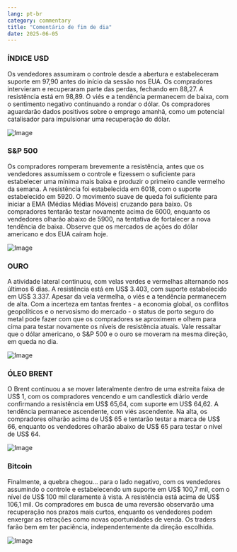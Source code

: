 ```yaml
---
lang: pt-br
category: commentary
title: "Comentário de fim de dia"
date: 2025-06-05
---
```


### ÍNDICE USD

Os vendedores assumiram o controle desde a abertura e estabeleceram suporte em 97,90 antes do início da sessão nos EUA. Os compradores intervieram e recuperaram parte das perdas, fechando em 88,27. A resistência está em 98,89. O viés e a tendência permanecem de baixa, com o sentimento negativo continuando a rondar o dólar. Os compradores aguardarão dados positivos sobre o emprego amanhã, como um potencial catalisador para impulsionar uma recuperação do dólar.

![Image](https://markleighedu.github.io/img/Jun-2025/05-Jun-2025/usdindex.jpg)

### S&P 500

Os compradores romperam brevemente a resistência, antes que os vendedores assumissem o controle e fizessem o suficiente para estabelecer uma mínima mais baixa e produzir o primeiro candle vermelho da semana. A resistência foi estabelecida em 6018, com o suporte estabelecido em 5920. O movimento suave de queda foi suficiente para iniciar a EMA (Médias Médias Móveis) cruzando para baixo. Os compradores tentarão testar novamente acima de 6000, enquanto os vendedores olharão abaixo de 5900, na tentativa de fortalecer a nova tendência de baixa. Observe que os mercados de ações do dólar americano e dos EUA caíram hoje.

![Image](https://markleighedu.github.io/img/Jun-2025/05-Jun-2025/sp500.jpg)

### OURO

A atividade lateral continuou, com velas verdes e vermelhas alternando nos últimos 6 dias. A resistência está em US$ 3.403, com suporte estabelecido em US$ 3.337. Apesar da vela vermelha, o viés e a tendência permanecem de alta. Com a incerteza em tantas frentes - a economia global, os conflitos geopolíticos e o nervosismo do mercado - o status de porto seguro do metal pode fazer com que os compradores se aproximem e olhem para cima para testar novamente os níveis de resistência atuais. Vale ressaltar que o dólar americano, o S&P 500 e o ouro se moveram na mesma direção, em queda no dia.

![Image](https://markleighedu.github.io/img/Jun-2025/05-Jun-2025/gold.jpg)

### ÓLEO BRENT

O Brent continuou a se mover lateralmente dentro de uma estreita faixa de US$ 1, com os compradores vencendo e um candlestick diário verde confirmando a resistência em US$ 65,64, com suporte em US$ 64,62. A tendência permanece ascendente, com viés ascendente. Na alta, os compradores olharão acima de US$ 65 e tentarão testar a marca de US$ 66, enquanto os vendedores olharão abaixo de US$ 65 para testar o nível de US$ 64.

![Image](https://markleighedu.github.io/img/Jun-2025/05-Jun-2025/brentoil.jpg)

### Bitcoin

Finalmente, a quebra chegou... para o lado negativo, com os vendedores assumindo o controle e estabelecendo um suporte em US$ 100,7 mil, com o nível de US$ 100 mil claramente à vista. A resistência está acima de US$ 106,1 mil. Os compradores em busca de uma reversão observarão uma recuperação nos prazos mais curtos, enquanto os vendedores podem enxergar as retrações como novas oportunidades de venda. Os traders farão bem em ter paciência, independentemente da direção escolhida.

![Image](https://markleighedu.github.io/img/Jun-2025/05-Jun-2025/bitcoin.jpg)

